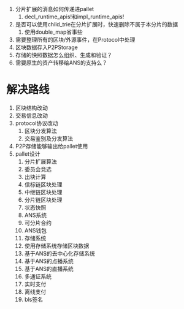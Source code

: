 1. 分片扩展的消息如何传递进pallet
   1. decl_runtime_apis!和impl_runtime_apis!
2. 是否可以使用child_trie在分片扩展时，快速删除不属于本分片的数据
   1. 使用double_map省事些
3. 需要整理所有的区块/外源事件，在Protocol中处理
4. 区块数据存入P2PStorage
5. 存储的快照数据怎么组织、生成和验证？
6. 需要原生的资产转移给ANS的支持么？

#  解决路线
1. 区块结构改动
2. 交易信息改动
3. protocol协议改动
   1. 区块分发算法
   2. 交易鉴别及分发算法
4. P2P存储能够输出给pallet使用
6. pallet设计  
   1. 分片扩展算法
   2. 委员会竞选
   3. 出块计算
   4. 信标链区块处理
   5. 中继链区块处理
   6. 分片链区块处理
   7. 状态快照
   8. ANS系统
   9. 可分片合约
   11. ANS钱包
   12. 存储系统
   13. 使用存储系统存储区块数据
   14. 基于ANS的去中心化存储系统
   15. 基于ANS的点播系统
   16. 基于ANS的直播系统
   17. 多通证系统
   18. 实时支付
   19. 离线支付
   20. bls签名
   